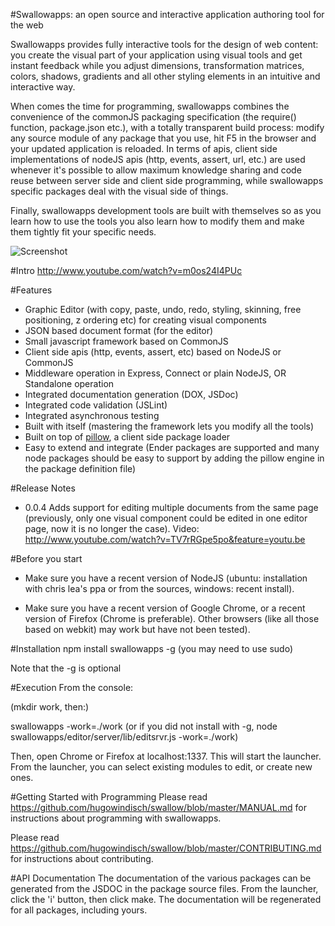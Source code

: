 #Swallowapps: an open source and interactive application authoring tool for the web

Swallowapps provides fully interactive tools for the design of web content: you create the visual part of your application using visual tools and get instant feedback while you adjust dimensions, transformation matrices, colors, shadows, gradients and all other styling elements in an intuitive and interactive way.

When comes the time for programming, swallowapps combines the convenience of the commonJS packaging specification (the require() function, package.json etc.), with a totally transparent build process: modify any source module of any package that you use, hit F5 in the browser and your updated application is reloaded. In terms of apis, client side implementations of nodeJS apis (http, events, assert, url, etc.) are used whenever it's possible to allow maximum knowledge sharing and code reuse between server side and client side programming, while swallowapps specific packages deal with the visual side of things.

Finally, swallowapps development tools are built with themselves so as you learn how to use the tools you also learn how to modify them and make them tightly fit your specific needs.

![Screenshot](https://github.com/hugowindisch/swallow/raw/master/screenshot.png)

#Intro
http://www.youtube.com/watch?v=m0os24I4PUc

#Features
+ Graphic Editor (with copy, paste, undo, redo, styling, skinning, free positioning, z ordering etc) for creating visual components
+ JSON based document format (for the editor)
+ Small javascript framework based on CommonJS
+ Client side apis (http, events, assert, etc) based on NodeJS or CommonJS
+ Middleware operation in Express, Connect or plain NodeJS, OR Standalone operation
+ Integrated documentation generation (DOX, JSDoc)
+ Integrated code validation (JSLint)
+ Integrated asynchronous testing
+ Built with itself (mastering the framework lets you modify all the tools)
+ Built on top of [pillow](https://github.com/hugowindisch/pillow "Pillow"), a client side package loader
+ Easy to extend and integrate (Ender packages are supported and many node packages should be easy to support by adding the pillow engine in the package definition file)

#Release Notes
+ 0.0.4 Adds support for editing multiple documents from the same page (previously, only one visual component could be edited in one editor page, now it is no longer the case). Video: http://www.youtube.com/watch?v=TV7rRGpe5po&feature=youtu.be

#Before you start
+ Make sure you have a recent version of NodeJS (ubuntu: installation with
chris lea's ppa or from the sources, windows: recent install).

+ Make sure you have a recent version of Google Chrome, or a recent version
of Firefox (Chrome is preferable). Other browsers (like all those based
on webkit) may work but have not been tested).

#Installation
npm install swallowapps -g
(you may need to use sudo)

Note that the -g is optional

#Execution
From the console:

(mkdir work, then:)

swallowapps -work=./work
(or if you did not install with -g, node swallowapps/editor/server/lib/editsrvr.js -work=./work)

Then, open Chrome or Firefox at localhost:1337. This will start the launcher. From the launcher, you can select existing modules to edit, or create new ones.

#Getting Started with Programming
Please read https://github.com/hugowindisch/swallow/blob/master/MANUAL.md for instructions about programming with swallowapps.

Please read https://github.com/hugowindisch/swallow/blob/master/CONTRIBUTING.md for instructions about contributing.

#API Documentation
The documentation of the various packages can be generated from the JSDOC in the package source files. From the launcher, click the 'i' button, then click make. The documentation will be regenerated for all packages, including yours.
